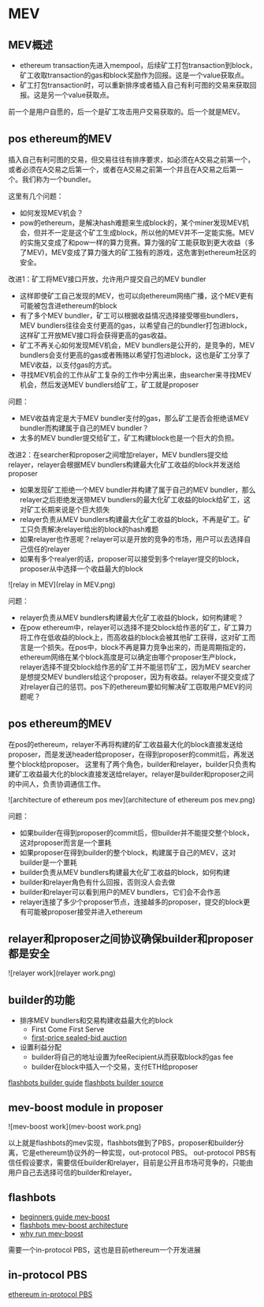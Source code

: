 # MEV

## MEV概述
* ethereum transaction先进入mempool，后续矿工打包transaction到block，矿工收取transaction的gas和block奖励作为回报。这是一个value获取点。
* 矿工打包transaction时，可以重新排序或者插入自己有利可图的交易来获取回报。这是另一个value获取点。

前一个是用户自愿的，后一个是矿工攻击用户交易获取的。后一个就是MEV。

## pos ethereum的MEV
插入自己有利可图的交易，但交易往往有排序要求，如必须在A交易之前第一个，或者必须在A交易之后第一个，或者在A交易之前第一个并且在A交易之后第一个。我们称为一个bundler。

这里有几个问题：
* 如何发现MEV机会？
* pow的ethereum，是解决hash难题来生成block的，某个miner发现MEV机会，但并不一定是这个矿工生成block，所以他的MEV并不一定能实施。MEV的实施又变成了和pow一样的算力竞赛。算力强的矿工能获取到更大收益（多了MEV)，MEV变成了算力强大的矿工独有的游戏，这危害到ethereum社区的安全。

改进1：矿工将MEV接口开放，允许用户提交自己的MEV bundler
* 这样即使矿工自己发现的MEV，也可以向ethereum网络广播，这个MEV更有可能被包含进ethereum的block
* 有了多个MEV bundler，矿工可以根据收益情况选择接受哪些bundlers，MEV bundlers往往会支付更高的gas，以希望自己的bundler打包进block，这样矿工开放MEV接口将会获得更高的gas收益。
* 矿工不再关心如何发现MEV机会，MEV bundlers是公开的，是竞争的，MEV bundlers会支付更高的gas或者贿赂以希望打包进block，这也是矿工分享了MEV收益，以支付gas的方式。
* 寻找MEV机会的工作从矿工复杂的工作中分离出来，由searcher来寻找MEV机会，然后发送MEV bundlers给矿工，矿工就是proposer

问题：
* MEV收益肯定是大于MEV bundler支付的gas，那么矿工是否会拒绝该MEV bundler而构建属于自己的MEV bundler？
* 太多的MEV bundler提交给矿工，矿工构建block也是一个巨大的负担。

改进2：在searcher和proposer之间增加relayer，MEV bundlers提交给relayer，relayer会根据MEV bundlers构建最大化矿工收益的block并发送给proposer
* 如果发现矿工拒绝一个MEV bundler并构建了属于自己的MEV bundler，那么relayer之后拒绝发送带MEV bundlers的最大化矿工收益的block给矿工，这对矿工长期来说是个巨大损失
* relayer负责从MEV bundlers构建最大化矿工收益的block，不再是矿工。矿工只负责解决relayer给出的block的hash难题
* 如果relayer也作恶呢？relayer可以是开放的竞争的市场，用户可以去选择自己信任的relayer
* 如果有多个realyer的话，proposer可以接受到多个relayer提交的block，proposer从中选择一个收益最大的block

![relay in MEV](relay in MEV.png)

问题：
* relayer负责从MEV bundlers构建最大化矿工收益的block，如何构建呢？
* 在pow ethereum中，relayer可以选择不提交block给作恶的矿工，矿工算力将工作在低收益的block上，而高收益的block会被其他矿工获得，这对矿工而言是一个损失。在pos中，block不再是算力竞争出来的，而是周期指定的，ethereum网络在某个block高度是可以确定由哪个proposer生产block，relayer选择不提交block给作恶的矿工并不能惩罚矿工，因为MEV searcher是想提交MEV bundlers给这个proposer，因为有收益。relayer不提交变成了对relayer自己的惩罚。pos下的ethereum要如何解决矿工窃取用户MEV的问题呢？

## pos ethereum的MEV
在pos的ethereum，relayer不再将构建的矿工收益最大化的block直接发送给proposer，而是发送header给proposer，在得到proposer的commit后，再发送整个block给proposer。
这里有了两个角色，builder和relayer，builder只负责构建矿工收益最大化的block直接发送给relayer。relayer是builder和proposer之间的中间人，负责协调通信工作。

![architecture of ethereum pos mev](architecture of ethereum pos mev.png)

问题：
* 如果builder在得到proposer的commit后，但builder并不能提交整个block，这对proposer而言是一个噩耗
* 如果proposer在得到builder的整个block，构建属于自己的MEV，这对builder是一个噩耗
* builder负责从MEV bundlers构建最大化矿工收益的block，如何构建
* builder和relayer角色有什么回报，否则没人会去做
* builder和relayer可以看到用户的MEV bundlers，它们会不会作恶
* relayer连接了多少个proposer节点，连接越多的proposer，提交的block更有可能被proposer接受并进入ethereum

## relayer和proposer之间协议确保builder和proposer都是安全
![relayer work](relayer work.png)

## builder的功能
* 排序MEV bundlers和交易构建收益最大化的block
  * First Come First Serve
  * [first-price sealed-bid auction](https://en.wikipedia.org/wiki/First-price_sealed-bid_auction)
* 设置利益分配
  * builder将自己的地址设置为feeRecipient从而获取block的gas fee
  * builder在block中插入一个交易，支付ETH给proposer

[flashbots builder guide](https://docs.flashbots.net/flashbots-mev-boost/block-builders)
[flashbots builder source](https://github.com/flashbots/builder)

## mev-boost module in proposer
![mev-boost work](mev-boost work.png)

以上就是flashbots的mev实现，flashbots做到了PBS，proposer和builder分离，它是ethereum协议外的一种实现，out-protocol PBS。
out-protocol PBS有信任假设要求，需要信任builder和relayer，目前是公开且市场可竞争的，只能由用户自己去选择可信的builder和relayer。

## flashbots
* [beginners guide mev-boost](https://writings.flashbots.net/beginners-guide-mevboost/)
* [flashbots mev-boost architecture](https://docs.flashbots.net/flashbots-auction/overview)
* [why run mev-boost](https://writings.flashbots.net/why-run-mevboost/)

需要一个in-protocol PBS，这也是目前ethereum一个开发进展

## in-protocol PBS
[ethereum in-protocol PBS](https://ethresear.ch/t/proposer-block-builder-separation-friendly-fee-market-designs/9725)
